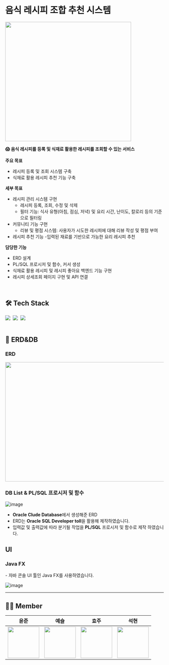 # 음식 레시피 조합 추천 시스템

<img src="https://github.com/user-attachments/assets/8238e2fe-6ad0-42ae-86d3-f5773b04fe61" style="width:400px; height:380px;">


**😱 음식 레시피를 등록 및 식재료 활용한 레시피를 조회할 수 있는 서비스**
</br>
</br>
**주요 목표**

- 레시피 등록 및 조회 시스템 구축
- 식재료 활용 레시피 추천 기능 구축

**세부 목표**

- 레시피 관리 시스템 구현
    - 레시피 등록, 조회, 수정 및 삭제
    - 필터 기능: 식사 유형(아침, 점심, 저녁) 및 요리 시간, 난이도, 칼로리 등의 기준으로 필터링
- 커뮤니티 기능 구현
    - 리뷰 및 평점 시스템: 사용자가 시도한 레시피에 대해 리뷰 작성 및 평점 부여
- 레시피 추천 기능
    -입력된 재료를 기반으로 가능한 요리 레시피 추천

**담당한 기능**

- ERD 설계
- PL/SQL 프로시저 및 함수, 커서 생성
- 식재료 활용 레시피 및 레시피 좋아요 백엔드 기능 구현
- 레시피 상세조회 페이지 구현 및 API 연결

<br>
<h2>🛠️ Tech Stack</h2>
<div>
  <img src="https://img.shields.io/badge/Java-%23ED8B00?style=flat-square&logo=openjdk&logoColor=white&logoColor=white" />&nbsp
  <img src="https://img.shields.io/badge/Oracle-FFFFFF?style=flat-square&logo=oracle&logoColor=F80000"/>&nbsp
  <img src="https://img.shields.io/badge/JDBC-20232a?style=flat-square&logo=databricks&logoColor=7CE283"/>&nbsp
</div>

<br>
<h2> 🎨 ERD&DB </h2>
<h3> ERD </h3>
<img src="https://github.com/user-attachments/assets/f0aa3a99-cbab-466c-ad36-f4a2103c8927e" style="width:930px; height:380px;">
<h3> DB List & PL/SQL 프로시저 및 함수 </h3>

![image](https://github.com/user-attachments/assets/d6ccd09f-4c9c-498b-a6a0-389f2a31edf0)

- **Oracle Clude Database**에서 생성해준 ERD
- ERD는 **Oracle SQL Developer toll**을 활용해 제작하였습니다.
- 입력값 및 출력값에 따라 분기될 작업을 **PL/SQL** 프로시저 및 함수로 제작 하였습니다.

<h2> UI </h2>
<h3> Java FX </h3>
- 자바 콘솔 UI 툴인 Java FX를 사용하였습니다.

![image](https://github.com/user-attachments/assets/1476f55f-f093-40cb-83d1-14407f2bc0fa)

----


## 💁🏻 Member
|윤준|예슬|효주|석현|
|------|---|---|---|
|<a href="https://github.com/YoonJoony"><img src="https://github.com/YangYunSeok/Co-De/assets/110625854/d41777d4-f452-44ea-bae0-1b2f21996459" style="width:100px; height:100px;"></a>|<a href="https://github.com/kys0411"><img src="https://avatars.githubusercontent.com/u/62236238?v=4" style="width:100px; height:100px;"></a>|<a href="https://github.com/Leehyoju97"><img src="https://avatars.githubusercontent.com/u/83864280?v=4" style="width:100px; height:100px;"></a>|<a href="https://github.com/smuhsh"><img src="https://avatars.githubusercontent.com/u/49484645?v=4" style="width:100px; height:100px;"></a>|
